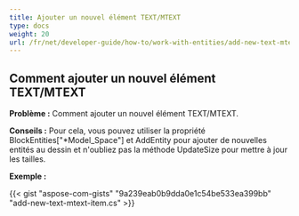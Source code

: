 ```yaml
---
title: Ajouter un nouvel élément TEXT/MTEXT
type: docs
weight: 20
url: /fr/net/developer-guide/how-to/work-with-entities/add-new-text-mtext-item/
---
```



## **Comment ajouter un nouvel élément TEXT/MTEXT**

**Problème :** Comment ajouter un nouvel élément TEXT/MTEXT.

**Conseils :** Pour cela, vous pouvez utiliser la propriété BlockEntities["*Model_Space"] et AddEntity pour ajouter de nouvelles entités au dessin et n'oubliez pas la méthode UpdateSize pour mettre à jour les tailles.

**Exemple :**

{{< gist "aspose-com-gists" "9a239eab0b9dda0e1c54be533ea399bb" "add-new-text-mtext-item.cs" >}}
